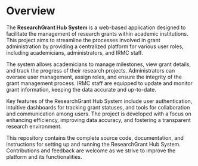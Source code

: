 # Overview

The **ResearchGrant Hub System** is a web-based application designed to facilitate the management of research grants within academic institutions. This project aims to streamline the processes involved in grant administration by providing a centralized platform for various user roles, including academicians, administrators, and IRMC staff.

The system allows academicians to manage milestones, view grant details, and track the progress of their research projects. Administrators can oversee user management, assign roles, and ensure the integrity of the grant management process. IRMC staff are equipped to update and monitor grant information, keeping the data accurate and up-to-date.

Key features of the ResearchGrant Hub System include user authentication, intuitive dashboards for tracking grant statuses, and tools for collaboration and communication among users. The project is developed with a focus on enhancing efficiency, improving data accuracy, and fostering a transparent research environment.

This repository contains the complete source code, documentation, and instructions for setting up and running the ResearchGrant Hub System. Contributions and feedback are welcome as we strive to improve the platform and its functionalities.
